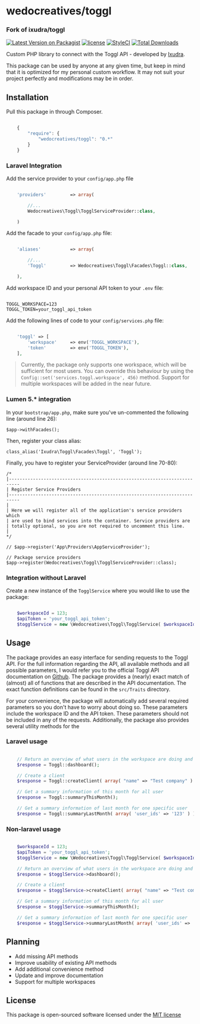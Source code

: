wedocreatives/toggl
================

### Fork of ixudra/toggl

[![Latest Version on Packagist](https://img.shields.io/packagist/v/ixudra/toggl.svg?style=flat-square)](https://packagist.org/packages/ixudra/toggl)
[![license](https://img.shields.io/github/license/ixudra/toggl.svg)]()
[![StyleCI](https://styleci.io/repos/83850034/shield)](https://styleci.io/repos/83850034)
[![Total Downloads](https://img.shields.io/packagist/dt/ixudra/toggl.svg?style=flat-square)](https://packagist.org/packages/ixudra/toggl)

Custom PHP library to connect with the Toggl API - developed by [Ixudra](http://ixudra.be).

This package can be used by anyone at any given time, but keep in mind that it is optimized for my personal custom workflow. It may not suit your project perfectly and modifications may be in order.



## Installation

Pull this package in through Composer.

```js

    {
        "require": {
            "wedocreatives/toggl": "0.*"
        }
    }

```



### Laravel Integration

Add the service provider to your `config/app.php` file

```php

    'providers'         => array(

        //...
        Wedocreatives\Toggl\TogglServiceProvider::class,

    )

```

Add the facade to your `config/app.php` file:

```php

    'aliases'           => array(

        //...
        'Toggl'         => Wedocreatives\Toggl\Facades\Toggl::class,

    ),

```

Add workspace ID and your personal API token to your `.env` file:

```

TOGGL_WORKSPACE=123
TOGGL_TOKEN=your_toggl_api_token

```

Add the following lines of code to your `config/services.php` file:

```php

    'toggl' => [
        'workspace'     => env('TOGGL_WORKSPACE'),
        'token'         => env('TOGGL_TOKEN'),
    ],

```

 > Currently, the package only supports one workspace, which will be sufficient for most users. You can override this behaviour by using the `Config::set('services.toggl.workspace', 456)` method. Support for multiple workspaces will be added in the near future.


### Lumen 5.* integration

In your `bootstrap/app.php`, make sure you've un-commented the following line (around line 26):

```
$app->withFacades();
```

Then, register your class alias:
```
class_alias('Ixudra\Toggl\Facades\Toggl', 'Toggl');
```

Finally, you have to register your ServiceProvider (around line 70-80):

```
/*
|--------------------------------------------------------------------------
| Register Service Providers
|--------------------------------------------------------------------------
|
| Here we will register all of the application's service providers which
| are used to bind services into the container. Service providers are
| totally optional, so you are not required to uncomment this line.
|
*/

// $app->register('App\Providers\AppServiceProvider');

// Package service providers
$app->register(Wedocreatives\Toggl\TogglServiceProvider::class);
```


### Integration without Laravel

Create a new instance of the `TogglService` where you would like to use the package:

```php

    $workspaceId = 123;
    $apiToken = 'your_toggl_api_token';
    $togglService = new \Wedocreatives\Toggl\TogglService( $workspaceId, $apiToken );

```



## Usage

The package provides an easy interface for sending requests to the Toggl API. For the full information regarding the API,
all available methods and all possible parameters, I would refer you to the official Toggl API documentation on 
[Github](https://github.com/toggl/toggl_api_docs). The package provides a (nearly) exact match of (almost) all of functions 
that are described in the API documentation. The exact function definitions can be found in the `src/Traits` directory.

For your convenience, the package will automatically add several required parameters so you don't have to worry about 
doing so. These parameters include the workspace ID and the API token. These parameters should not be included in any
of the requests. Additionally, the package also provides several utility methods for the 


### Laravel usage

```php

    // Return an overview of what users in the workspace are doing and have been doing
    $response = Toggl::dashboard();

    // Create a client
    $response = Toggl::createClient( array( "name" => "Test company" ) ) );

    // Get a summary information of this month for all user 
    $response = Toggl::summaryThisMonth();

    // Get a summary information of last month for one specific user 
    $response = Toggl::summaryLastMonth( array( 'user_ids' => '123' ) ) );

```


### Non-laravel usage

```php

    $workspaceId = 123;
    $apiToken = 'your_toggl_api_token';
    $togglService = new \Wedocreatives\Toggl\TogglService( $workspaceId, $apiToken );

    // Return an overview of what users in the workspace are doing and have been doing
    $response = $togglService->dashboard();

    // Create a client
    $response = $togglService->createClient( array( "name" => "Test company" ) ) );

    // Get a summary information of this month for all user 
    $response = $togglService->summaryThisMonth();

    // Get a summary information of last month for one specific user 
    $response = $togglService->summaryLastMonth( array( 'user_ids' => '123' ) ) );

```




## Planning

- Add missing API methods
- Improve usability of existing API methods
- Add additional convenience method
- Update and improve documentation
- Support for multiple workspaces




## License

This package is open-sourced software licensed under the [MIT license](http://opensource.org/licenses/MIT)
